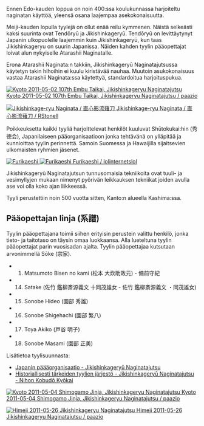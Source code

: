 
Ennen Edo-kauden loppua on noin 400:ssa koulukunnassa harjoiteltu
naginatan käyttöä, yleensä osana laajempaa asekokonaisuutta.

Meiji-kauden lopulla tyylejä on ollut enää reilu kymmenen. Näistä
selkeästi kaksi suurinta ovat Tendōryū ja Jikishinkageryū. Tendōryū on
levittäytynyt Japanin ulkopuolelle laajemmin kuin Jikishinkageryū, kun
taas Jikishinkageryu on suurin Japanissa. Näiden kahden tyylin
pääopettajat loivat alun nykyiselle Atarashii Naginatalle.

Erona Atarashii Naginata:n takkiin, Jikishinkageryū Naginatajutsussa
käytetyn takin hihoihin ei kuulu kiristävää nauhaa. Muutoin
asukokonaisuus vastaa Atarashii Naginata:ssa käytettyä, standardoitua
harjoituspukua.

[![Kyoto 2011-05-02 107th Embu Taikai, Jikishinkageryu
Naginatajutsu](http://farm3.staticflickr.com/2291/5763589730_ae7116f625_m.jpg)
Kyoto 2011-05-02 107th Embu Taikai, Jikishinkageryu Naginatajutsu / paazio
](http://flickr.com/photos/14224905@N08/5763589730 "Kyoto 2011-05-02 107th Embu Taikai, Jikishinkageryu Naginatajutsu")

[![Jikishinkage-ryu Naginata /
直心影流薙刀](http://farm2.staticflickr.com/1322/4601612764_1e3537aeab_m.jpg)
Jikishinkage-ryu Naginata / 直心影流薙刀 / RStonell
](http://flickr.com/photos/8519244@N06/4601612764 "Jikishinkage-ryu Naginata / 直心影流薙刀")

Poikkeuksetta kaikki tyyliä harjoittelevat henkilöt kuuluvat
Shūtokukai:hin (秀徳会), Japanilaiseen pääorganisaatioon jonka tehtävänä
on ylläpitää ja kunnioittaa tyylin perinnettä. Samoin Suomessa ja
Hawaijilla sijaitsevien ulkomaisten ryhmien jäsenet.

[![Furikaeshi](http://i1.ytimg.com/vi/WPud9FUkuS8/default.jpg)
![Furikaeshi](http://i1.ytimg.com/vi/WPud9FUkuS8/1.jpg)
Furikaeshi / lolinternetslol
](http://www.youtube.com/watch?v=WPud9FUkuS8 "Furikaeshi")

Jikishinkageryū Naginatajutsun tunnusomaisia tekniikoita ovat tuuli- ja
vesimyllyjen mukaan nimenyt pyörivän leikkauksen tekniikat joiden avulla
ase voi olla koko ajan liikkeessä.

Tyyli perustettiin noin 500 vuotta sitten, Kanto:n alueella Kashima:ssa.

## Pääopettajan linja (系譜)

Tyylin pääopettajana toimii siihen erityisin perustein valittu henkilö,
jonka tieto- ja taitotaso on täysin omaa luokkaansa. Alla lueteltuna
tyylin pääopettajat parin vuosisadan ajalta. Tyylin pääopettajaa
kutsutaan arvonimmellä Sōke (宗家).

-   1. Matsumoto Bisen no kami (松本 大炊助政元) - 備前守紀
-   14. Satake (佐竹 鑑柳斎源義文 十同茂雄女 - 佐竹 鑑柳斎源義文
    ・同茂雄女)
-   15. Sonobe Hideo (園部 秀雄)
-   16. Sonobe Shigehachi (園部 繁八)
-   17. Toya Akiko (戸谷 明子)
-   18. Sonobe Masami (園部 正美)

Lisätietoa tyylisuunnasta:

-   [Japanin päääorganisaatio - Jikishinkageryū
    Naginatajutsu](http://www.jikishin-naginata.jp/ "Jikishinkageryu Naginatajutsu")
-   [Historiallisesti tärkeiden tyylien järjestö - Jikishinkageryū
    Naginatajutsu - Nihon Kobudō
    Kyōkai](http://www.nihonkobudokyoukai.org/martialarts/059/ "Jikishinkageryu Naginatajutsu - Nihon Kobudo Kyokai")

[![Kyoto 2011-05-04 Shimogamo Jinja, Jikishinkageryu
Naginatajutsu](http://farm6.staticflickr.com/5185/5763043699_fcda29747e_m.jpg)
Kyoto 2011-05-04 Shimogamo Jinja, Jikishinkageryu Naginatajutsu / paazio
](http://flickr.com/photos/14224905@N08/5763043699 "Kyoto 2011-05-04 Shimogamo Jinja, Jikishinkageryu Naginatajutsu")


[![Himeji 2011-05-26 Jikishinkageryu
Naginatajutsu](http://farm3.staticflickr.com/2514/5763043905_5a542834cf_m.jpg)
Himeji 2011-05-26 Jikishinkageryu Naginatajutsu / paazio
](http://flickr.com/photos/14224905@N08/5763043905 "Himeji 2011-05-26 Jikishinkageryu Naginatajutsu")

